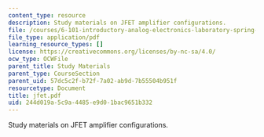 ```yaml
---
content_type: resource
description: Study materials on JFET amplifier configurations.
file: /courses/6-101-introductory-analog-electronics-laboratory-spring-2007/244d019a5c9a4485e9d01bac9651b332_jfet.pdf
file_type: application/pdf
learning_resource_types: []
license: https://creativecommons.org/licenses/by-nc-sa/4.0/
ocw_type: OCWFile
parent_title: Study Materials
parent_type: CourseSection
parent_uid: 57dc5c2f-b72f-7a02-ab9d-7b55504b951f
resourcetype: Document
title: jfet.pdf
uid: 244d019a-5c9a-4485-e9d0-1bac9651b332
---
```

Study materials on JFET amplifier configurations.